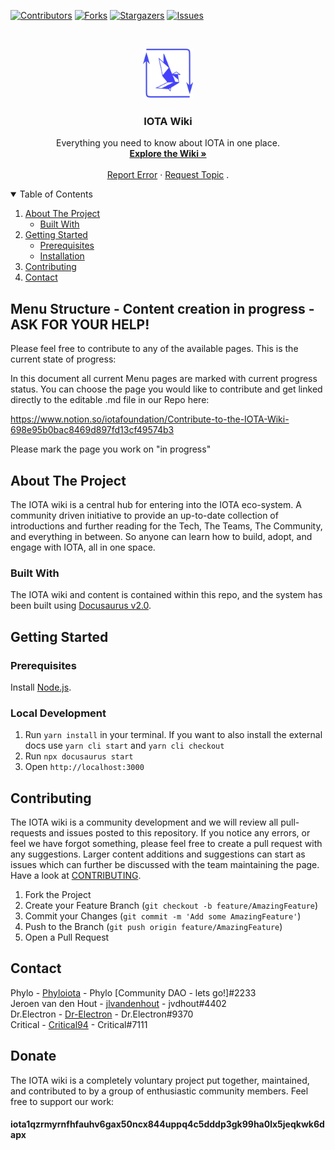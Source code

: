 <!--
*** This README is usinge the Best-README-Template (https://github.com/othneildrew/Best-README-Template).
-->

[![Contributors][contributors-shield]][contributors-url]
[![Forks][forks-shield]][forks-url]
[![Stargazers][stars-shield]][stars-url]
[![Issues][issues-shield]][issues-url]

<!-- PROJECT LOGO -->
<br />
<p align="center">
  <a href="https://wiki.iota.org">
    <img src="static/img/logo-vtims.png" alt="Logo" width="80" height="80" fill="#ffffff">
  </a>

  <h3 align="center">IOTA Wiki</h3>

  <p align="center">
    Everything you need to know about IOTA in one place.
    <br />
    <a href="https://wiki.iota.org"><strong>Explore the Wiki »</strong></a>
    <br />
    <br />
    <a href="https://github.com/iota-community/iota-wiki/issues">Report Error</a>
    ·
    <a href="https://github.com/iota-community/iota-wiki/issues">Request Topic</a>
    .
  </p>
</p>

<!-- TABLE OF CONTENTS -->
<details open="open">
  <summary>Table of Contents</summary>
  <ol>
    <li>
      <a href="#about-the-project">About The Project</a>
      <ul>
        <li><a href="#built-with">Built With</a></li>
      </ul>
    </li>
    <li>
      <a href="#getting-started">Getting Started</a>
      <ul>
        <li><a href="#prerequisites">Prerequisites</a></li>
        <li><a href="#installation">Installation</a></li>
      </ul>
    </li>
    <li><a href="#contributing">Contributing</a></li>
    <li><a href="#contact">Contact</a></li>
  </ol>
</details>

<!-- MENU STRUCTURE - CONTENT CREATION IN PROGRESS -->

## Menu Structure - Content creation in progress - ASK FOR YOUR HELP!

Please feel free to contribute to any of the available pages. This is the current state of progress:

In this document all current Menu pages are marked with current progress status. You can choose the page you would like to contribute and get linked directly to the editable .md file in our Repo here:

https://www.notion.so/iotafoundation/Contribute-to-the-IOTA-Wiki-698e95b0bac8469d897fd13cf49574b3

Please mark the page you work on "in progress"

<!-- ABOUT THE PROJECT -->

## About The Project

The IOTA wiki is a central hub for entering into the IOTA eco-system. A community driven initiative to provide an up-to-date collection of introductions and further reading for the Tech, The Teams, The Community, and everything in between. So anyone can learn how to build, adopt, and engage with IOTA, all in one space.

### Built With

The IOTA wiki and content is contained within this repo, and the system has been built using [Docusaurus v2.0](https://docusaurus.io/).

<!-- GETTING STARTED -->

## Getting Started

### Prerequisites

Install [Node.js](https://nodejs.org/en/download/).

### Local Development

1. Run `yarn install` in your terminal. If you want to also install the external docs use `yarn cli start` and `yarn cli checkout`
2. Run `npx docusaurus start`
3. Open `http://localhost:3000`

<!-- CONTRIBUTING -->

## Contributing

The IOTA wiki is a community development and we will review all pull-requests and issues posted to this repository. If you notice any errors, or feel we have forgot something, please feel free to create a pull request with any suggestions. Larger content additions and suggestions can start as issues which can further be discussed with the team maintaining the page.  
Have a look at [CONTRIBUTING](.github/CONTRIBUTING.md).

1. Fork the Project
2. Create your Feature Branch (`git checkout -b feature/AmazingFeature`)
3. Commit your Changes (`git commit -m 'Add some AmazingFeature'`)
4. Push to the Branch (`git push origin feature/AmazingFeature`)
5. Open a Pull Request

<!-- CONTACT -->

## Contact

Phylo - [Phyloiota](https://github.com/Phyloiota) - Phylo [Community DAO - lets go!]#2233  
Jeroen van den Hout - [jlvandenhout](https://github.com/jlvandenhout) - jvdhout#4402  
Dr.Electron - [Dr-Electron](https://github.com/Dr-Electron) - Dr.Electron#9370  
Critical - [Critical94](https://github.com/Critical94) - Critical#7111

## Donate

The IOTA wiki is a completely voluntary project put together, maintained, and contributed to by a group of enthusiastic community members.
Feel free to support our work:

#### iota1qzrmyrnfhfauhv6gax50ncx844uppq4c5dddp3gk99ha0lx5jeqkwk6dapx

<!-- MARKDOWN LINKS & IMAGES -->
<!-- https://www.markdownguide.org/basic-syntax/#reference-style-links -->

[contributors-shield]: https://img.shields.io/github/contributors/iota-community/iota-wiki.svg?style=for-the-badge
[contributors-url]: https://github.com/iota-community/iota-wiki/graphs/contributors
[forks-shield]: https://img.shields.io/github/forks/iota-community/iota-wiki.svg?style=for-the-badge
[forks-url]: https://github.com/iota-community/iota-wiki/network/members
[stars-shield]: https://img.shields.io/github/stars/iota-community/iota-wiki.svg?style=for-the-badge
[stars-url]: https://github.com/iota-community/iota-wiki/stargazers
[issues-shield]: https://img.shields.io/github/issues/iota-community/iota-wiki.svg?style=for-the-badge
[issues-url]: https://github.com/iota-community/iota-wiki/issues
